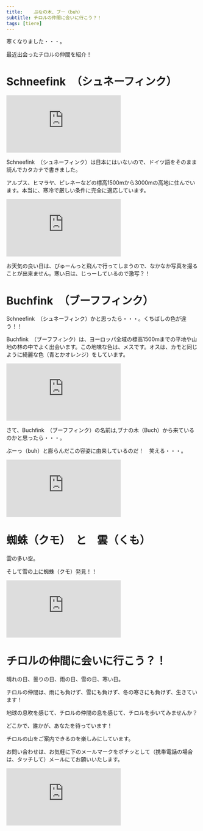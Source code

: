 ```yaml
---
title:    ぶなの木、ブー（buh）
subtitle: チロルの仲間に会いに行こう？！
tags: [tiere]
---
```


寒くなりました・・・。

最近出会ったチロルの仲間を紹介！

# Schneefink　（シュネーフィンク）

![20241129schneefink1](https://piwigo.schickl.de/i.php?/upload/2024/12/03/20241203123632-f69c1e00-me.jpg)

Schneefink　（シュネーフィンク）は日本にはいないので、ドイツ語をそのまま読んでカタカナで書きました。

アルプス、ヒマラヤ、ピレネーなどの標高1500mから3000mの高地に住んでいます。本当に、寒冷で厳しい条件に完全に適応しています。

![20241129schneefink2](https://piwigo.schickl.de/i.php?/upload/2024/11/30/20241130133728-b6a61d32-me.jpg)

お天気の良い日は、びゅーんっと飛んで行ってしまうので、なかなか写真を撮ることが出来ません。寒い日は、じっーしているので激写？！


# Buchfink　（ブーフフィンク）

Schneefink　（シュネーフィンク）かと思ったら・・・。くちばしの色が違う！！

Buchfink　（ブーフフィンク）は、ヨーロッパ全域の標高1500mまでの平地や山地の林の中でよく出会います。この地味な色は、メスです。オスは、カモと同じように綺麗な色（青とかオレンジ）をしています。

![20241202buchfink1](https://piwigo.schickl.de/i.php?/upload/2024/12/03/20241203123413-692ffe44-me.jpg)

さて、Buchfink　（ブーフフィンク）の名前は,ブナの木（Buch）から来ているのかと思ったら・・・。

ぶーっ（buh）と膨らんだこの容姿に由来しているのだ！　笑える・・・。

![20241202buchfink2](https://piwigo.schickl.de/i.php?/upload/2024/12/03/20241203124238-5d4b588e-me.jpg)


# 蜘蛛（クモ）　と　雲（くも）

雲の多い空。

そして雪の上に蜘蛛（クモ）発見！！

![20241202kumo](https://piwigo.schickl.de/i.php?/upload/2024/12/03/20241203134518-0c7029ff-me.jpg)


# チロルの仲間に会いに行こう？！

晴れの日、曇りの日、雨の日、雪の日、寒い日。

チロルの仲間は、雨にも負けず、雪にも負けず、冬の寒さにも負けず、生きています！

地球の息吹を感じて、チロルの仲間の息を感じて、チロルを歩いてみませんか？

どこかで、誰かが、あなたを待っています！　

チロルの山をご案内できるのを楽しみにしています。

お問い合わせは、お気軽に下のメールマークをポチッとして（携帯電話の場合は、タッチして）メールにてお願いいたします。

![20241201gemse](https://piwigo.schickl.de/i.php?/upload/2024/12/03/20241203124713-f2313954-me.jpg)
